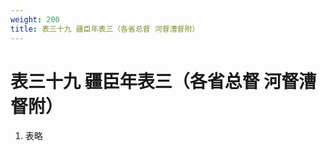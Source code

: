 ```yaml
---
weight: 200
title: 表三十九 疆臣年表三（各省总督 河督漕督附）
---
```


# 表三十九 疆臣年表三（各省总督 河督漕督附）

1. <span id="表三十九_疆臣年表三（各省总督_河督漕督附）-1"></span>
表略
